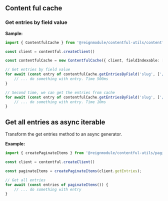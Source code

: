 
## Content ful cache

### Get entries by field value

**Sample:**

```ts
import { ContentfulCache } from '@reignmodule/contentful-utils/contentful-cache'

const client = contentful.createClient()

const contentfulCache = new ContentfulCache({ client, fieldIndexable: ['slug'] });

// Get entries by field value
for await (const entry of contentfulCache.getEntriesByField('slug', ['/home', '/article/123', '/article/456'])) {
    // ... do something with entry. Time 500ms
}

// Second time, we can get the entries from cache
for await (const entry of contentfulCache.getEntriesByField('slug', ['/home', '/article/123', '/article/456'])) {
    // ... do something with entry. Time 10ms
}
```


## Get all entries as async iterable

Transform the get entries method to an async generator.

**Example:**

```ts
import { createPaginateItems } from '@reignmodule/contentful-utils/paginate-items'

const client = contentful.createClient()

const paginateItems = createPaginateItems(client.getEntries);

// Get all entries
for await (const entries of paginateItems()) {
    // ... do something with entry
}
```
